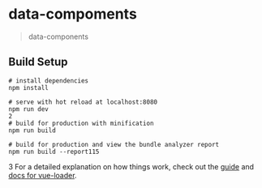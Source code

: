 # data-compoments

> data-components

## Build Setup

``` bash1
# install dependencies
npm install

# serve with hot reload at localhost:8080
npm run dev
2
# build for production with minification
npm run build

# build for production and view the bundle analyzer report
npm run build --report115
```
3
For a detailed explanation on how things work, check out the [guide](http://vuejs-templates.github.io/webpack/) and [docs for vue-loader](http://vuejs.github.io/vue-loader).

